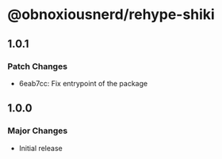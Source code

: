 # @obnoxiousnerd/rehype-shiki

## 1.0.1

### Patch Changes

- 6eab7cc: Fix entrypoint of the package

## 1.0.0

### Major Changes

- Initial release
